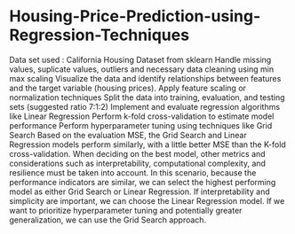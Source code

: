 # Housing-Price-Prediction-using-Regression-Techniques
Data set used : California Housing Dataset from sklearn 
Handle missing values, suplicate values, outliers and necessary data cleaning using min max scaling
Visualize the data and identify relationships between features and the target variable (housing prices).
Apply feature scaling or normalization techniques
Split the data into training, evaluation, and testing sets (suggested ratio 7:1:2)
Implement and evaluate regression algorithms like Linear Regression
Perform k-fold cross-validation to estimate model performance
Perform hyperparameter tuning using techniques like Grid Search
Based on the evaluation MSE, the Grid Search and Linear Regression models perform similarly, with a little better MSE than the K-fold cross-validation. When deciding on the best model, other metrics and considerations such as interpretability, computational complexity, and resilience must be taken into account.
In this scenario, because the performance indicators are similar, we can select the highest performing model as either Grid Search or Linear Regression. If interpretability and simplicity are important, we can choose the Linear Regression model. If we want to prioritize hyperparameter tuning and potentially greater generalization, we can use the Grid Search approach.
